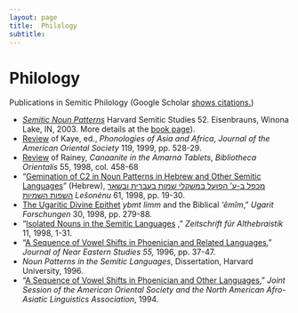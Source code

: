 ```yaml
---
layout: page
title:  Philology
subtitle:
---
```

Philology
=========

Publications in Semitic Philology (Google Scholar [shows citations.](https://scholar.google.com/citations?hl=en&user=d0FLp-q9vFEC&view_op=list_works&pagesize=100))

*   [_Semitic Noun Patterns_](../semiticnounpatterns) Harvard Semitic Studies 52. Eisenbrauns, Winona Lake, IN, 2003. More details at the [book page](../semiticnounpatterns)).
*   [Review](/wp-content/uploads/2014/10/Fox_review-of-Kaye-ed.pdf) of Kaye, ed., _Phonologies of Asia and Africa_, _Journal of the American Oriental Society_ 119, 1999, pp. 528-29.
*   [Review](/wp-content/uploads/2014/10/Fox_review-of-Rainey.pdf) of Rainey, _Canaanite in the Amarna Tablets_, _Bibliotheca Orientalis_ 55, 1998, col. 458-68
*   “[Gemination of C2 in Noun Patterns in Hebrew and Other Semitic Languages](/wp-content/uploads/2014/10/Fox-Gemination.pdf)” (Hebrew), [מכפל ב-ע’ הפועל במשקלי שמות בעברית ובשאר השפות השמיות](/wp-content/uploads/2014/10/Fox-Gemination.pdf) _Lešonénu_ 61, 1998, pp. 19-30.
*   [The Ugaritic Divine Epithet](/wp-content/uploads/2014/10/Fox-Emim.pdf) _ybmt limm_ and the Biblical _‘êmîm_,” _Ugarit Forschungen_ 30, 1998, pp. 279-88.
*   “[Isolated Nouns in the Semitic Languages](/wp-content/uploads/2014/10/Fox-Isolated.pdf) ,” _Zeitschrift für Althebraistik_ 11, 1998, 1-31.
*   “[A Sequence of Vowel Shifts in Phoenician and Related Languages](/wp-content/uploads/2014/10/Fox-Phoenician.pdf),” _Journal of Near Eastern Studies 55,_ 1996, pp. 37-47.
*   _Noun Patterns in the Semitic Languages_, Dissertation, Harvard University, 1996.
*   “[A Sequence of Vowel Shifts in Phoenician and Other Languages](https://web.archive.org/web/20150913183434/https://linguistlist.org/issues/5/5-305.html),” _Joint Session of the American Oriental Society and the North American Afro-Asiatic Linguistics Association_, 1994.

